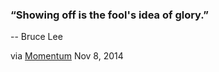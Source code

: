 ### “Showing off is the fool's idea of glory.”
-- Bruce Lee

via [Momentum](http://dsernst.com/2014/08/21/New-Tab-Page/) Nov 8, 2014
